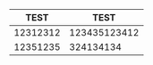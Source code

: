 | TEST     | TEST         |
| -------- | ------------ |
| 12312312 | 123435123412 |
| 12351235 | 324134134    |
